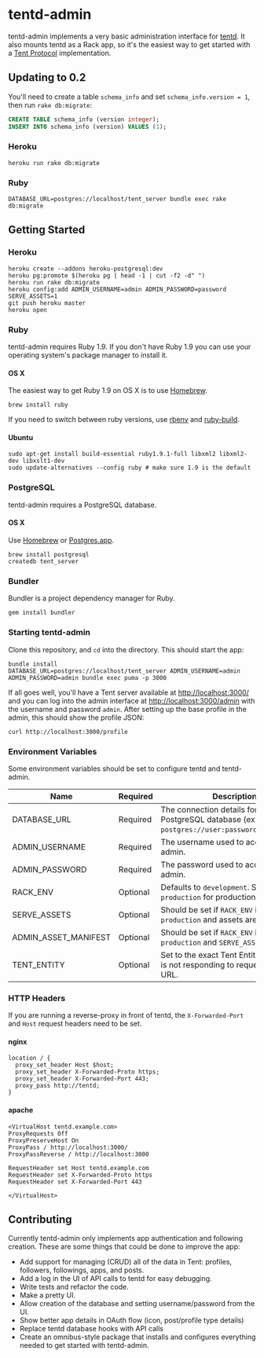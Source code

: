 # tentd-admin

tentd-admin implements a very basic administration interface for
[tentd](https://github.com/tent/tentd). It also mounts tentd as a Rack app, so
it's the easiest way to get started with a [Tent Protocol](http://tent.io)
implementation.

## Updating to 0.2

You'll need to create a table `schema_info` and set `schema_info.version = 1`, then run `rake db:migrate`:

```sql
CREATE TABLE schema_info (version integer);
INSERT INTO schema_info (version) VALUES (1);
```

### Heroku

```
heroku run rake db:migrate
```

### Ruby

```
DATABASE_URL=postgres://localhost/tent_server bundle exec rake db:migrate
```


## Getting Started

### Heroku

```shell
heroku create --addons heroku-postgresql:dev
heroku pg:promote $(heroku pg | head -1 | cut -f2 -d" ")
heroku run rake db:migrate
heroku config:add ADMIN_USERNAME=admin ADMIN_PASSWORD=password SERVE_ASSETS=1
git push heroku master
heroku open
```

### Ruby

tentd-admin requires Ruby 1.9. If you don't have Ruby 1.9 you can use your
operating system's package manager to install it.

#### OS X

The easiest way to get Ruby 1.9 on OS X is to use [Homebrew](http://mxcl.github.com/homebrew/).

```shell
brew install ruby
```

If you need to switch between ruby versions, use
[rbenv](https://github.com/sstephenson/rbenv) and
[ruby-build](https://github.com/sstephenson/ruby-build).


#### Ubuntu

```shell
sudo apt-get install build-essential ruby1.9.1-full libxml2 libxml2-dev libxslt1-dev
sudo update-alternatives --config ruby # make sure 1.9 is the default
```


### PostgreSQL

tentd-admin requires a PostgreSQL database.

#### OS X

Use [Homebrew](http://mxcl.github.com/homebrew/) or [Postgres.app](http://postgresapp.com/).

```shell
brew install postgresql
createdb tent_server
```


### Bundler

Bundler is a project dependency manager for Ruby.

```
gem install bundler
```


### Starting tentd-admin

Clone this repository, and `cd` into the directory. This should start the app:

```shell
bundle install
DATABASE_URL=postgres://localhost/tent_server ADMIN_USERNAME=admin ADMIN_PASSWORD=admin bundle exec puma -p 3000
```

If all goes well, you'll have a Tent server available at
[http://localhost:3000/](http://localhost:3000/) and you can log into the admin
interface at [http://localhost:3000/admin](http://postgresapp.com/) with the
username and password `admin`. After setting up the base profile in the admin,
this should show the profile JSON:

```shell
curl http://localhost:3000/profile
```

### Environment Variables

Some environment variables should be set to configure tentd and tentd-admin.

| Name | Required | Description |
| ---- | -------- | ----------- |
| DATABASE_URL | Required | The connection details for the PostgreSQL database (ex: `postgres://user:password@host/dbname`) |
| ADMIN_USERNAME | Required | The username used to access tentd-admin. |
| ADMIN_PASSWORD | Required | The password used to access tentd-admin. |
| RACK_ENV | Optional | Defaults to `development`. Set to `production` for production deployments. |
| SERVE_ASSETS | Optional | Should be set if `RACK_ENV` is set to `production` and assets aren't on a CDN. |
| ADMIN_ASSET_MANIFEST | Optional | Should be set if `RACK_ENV` is set to `production` and `SERVE_ASSETS` is not set. |
| TENT_ENTITY | Optional | Set to the exact Tent Entity URL if tentd is not responding to requests at the URL. |

### HTTP Headers

If you are running a reverse-proxy in front of tentd, the `X-Forwarded-Port` and `Host` request headers need to be set.

#### nginx

```
location / {
  proxy_set_header Host $host;
  proxy_set_header X-Forwarded-Proto https;
  proxy_set_header X-Forwarded-Port 443;
  proxy_pass http://tentd;
}
```

#### apache

```
<VirtualHost tentd.example.com>
ProxyRequests Off
ProxyPreserveHost On
ProxyPass / http://localhost:3000/
ProxyPassReverse / http://localhost:3000

RequestHeader set Host tentd.example.com
RequestHeader set X-Forwarded-Proto https
RequestHeader set X-Forwarded-Port 443

</VirtualHost>
```

## Contributing

Currently tentd-admin only implements app authentication and following creation.
These are some things that could be done to improve the app:

- Add support for managing (CRUD) all of the data in Tent: profiles, followers,
  followings, apps, and posts.
- Add a log in the UI of API calls to tentd for easy debugging.
- Write tests and refactor the code.
- Make a pretty UI.
- Allow creation of the database and setting username/password from the UI.
- Show better app details in OAuth flow (icon, post/profile type details)
- Replace tentd database hooks with API calls
- Create an omnibus-style package that installs and configures everything needed
  to get started with tentd-admin.
